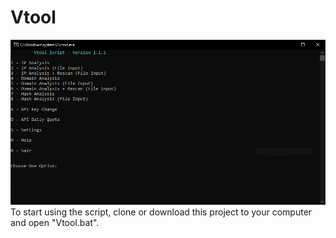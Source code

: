 # Vtool
![](/Images/Vtool%20Script.PNG)
To start using the script, clone or download this project to your computer and open "Vtool.bat".
